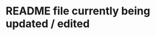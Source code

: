# README file currently being updated / edited

<!-- # **Iowa Summer Activities (backend API)**

## Table of Contents

- [Project](#project)
  * [Objective](#objective)
  * [Links to Deployed Project](#links-to-deployed-project)
- [Project Structure](#project-structure)
  * [Developer User Stories](#developer-user-stories)
    + [Profiles](#profiles)
    + [Activities / Events](#events)
    + [Search-NEEDED????](#search)
    + [Comments](#comments)
    + [Followers](#followers)
    + [Reviews](#reviews)
    + [Contact](#contact)
- [Database Design](#database-design)
  * [Models](#models)
- [Features](#features)
  * [Homepage](#homepage)
  * [Profile Data](#profile-list)
  * [Activities / Events Data](#events-list)
  * [Followers Data](#followers-data)
  * [Reviews Data](#reviews-data)
  * [Contact Data](#contact-data)
- [Agile Workflow](#agile-workflow)
  * [Github Project Board](#github-project-board)
- [Testing](#testing)
- [Deployment](#deployment)
- [Credits](#credits)

# **Project Overview**

## Objective

This is a website to designed to be a platform for (summer) activities where users can post events happening in Des Moines, Iowa or the surrouding areas to be able to better connect with neighbors and people sharing similar interests.

The Iowa Summer Activities API provides a backend database to create, view, edit and delete information pertaining to the aforementioned events. From the database, users can upload information about an activity (picture, title, description / event info). Other users can then like or review and rate this activity; all users can post comments on an event.

This API includes a search capacity to improve the user experience. Users can search, and therefore filter, by user or by keyword that appears somewhere in the event description or title.

## Links to Deployed Project

  + The backend portion of this project is deployed on Heroku and can be found at: [Iowa Summer Activities API](https://activities-backend-api-a2cb7e703660.herokuapp.com/)
  + The corresponding GitHub repository for the frontend portion of the project can be found at: [Activities Front End](https://github.com/Kaylaesmith1/activities-frontend)

## Project Structure -- START HERE

The overall structure of the project was modelled on the [drf-api](https://github.com/Code-Institute-Solutions/drf-api) walkthrough due to time constraints and the Project 5 assessments requirements including most of what is included in the walkthrough project.

However, additional custom models have also been developed where possible such as going, and review, and I have tried to customize the walkthrough models somewhat as well to fit more closely with the scope of my own sharing platform. 

## Developer User Stories
### Profiles

+ As a developer/superuser I can view a list of all profiles so that I can see all the profiles that have been created
+ As a developer/superuser I can view the details of one profile so that I can see individual profile data
+ As a developer/superuser I can edit a profile when I am logged in so that update my personal information
+ As a developer/superuser I can delete a profile that I own so that I can delete my user account from the API

### Activities

+ As a developer/superuser I can view a list of all events so that I can see all events at once
+ As a developer/superuser I can view a single event so that I can see single event details, including comments
+ As a developer/superuser I can create a new event so that this event will be displayed in the events list
+ As a developer/superuser I can edit an event that I created so that I can amend any missing or incorrect information on the event posting
+ As a developer/superuser I can delete an event which I created so that I can delete event data from the API

### Comments

+ As a developer/superuser I can create a comment so that I can link a comment to an event
+ As a developer/superuser I can view a list of all comments so that I can see all comments created in the API
+ As a developer/superuser I can retrieve a single comment by ID so that I can edit or delete this comment
+ As a developer/superuser I can edit a comment that I created so that I can amend any missing or incorrect information
+ As a developer/superuser I can delete a comment which I created so that I can delete comment data from the API

### Followers

+ As a developer/superuser I can create a follow so that I can follow another user
+ As a developer/superuser I can view a list of follows so that I can see all the follows that have been created
+ As a developer/superuser I can delete a follow so that I can unfollow another user profile


### Search and Filter

+ As a developer/superuser I can see a search field in the events list so that I can search for a specific event
+ As a developer/superuser I can filter the events list by category so that I can see only the events relating to one desired category
+ As a developer/superuser I can view a list of events by profiles I follow so that I can see only the events relating to profiles that I like
+ As a developer/superuser I can view a list of profiles followed by another profile so that I can see which profiles are following it
+ As a developer/superuser I can view a list of events I have posted an interested or going id to so that I can see only the events I am interested in attending
+ As a developer/superuser I can view a list of events relating to just one profile so that I can see only the events posted by a single user
+ As a developer/superuser I can view a list of comments linked to a particular event so that I can see see the comments relating to one single event id
+ As a developer/superuser I can view a list of reviews linked to a particular event so that I can see see the reviews relating to one single event id


### Reviews

+ As a developer/superuser I can create a review so that I can link a review and rating to an event
+ As a developer/superuser I can view a list of all reviews so that I can see all reviews created in the API
+ As a developer/superuser I can edit a review that I created so that I can amend any missing or incorrect information
+ As a developer/superuser I can delete a review which I created so that I can delete review data from the API

### Contact

+ As a developer/superuser I can create a contact so that I can see messages created
+ As a developer/superuser I can view a list of all contacts so that I can see all contacts created in the API
+ As a developer/superuser I can edit a contact that I created so that I can amend any missing or incorrect information
+ As a developer/superuser I can delete a contact which I created so that I can delete contact data from the API


# Database Designs

## Models

I have created the following models for the Happening Backend API:
 * User (slightly customized from the Django standard User model)
 * Profile (automatically created on User creation)
 * Event (A post publicising a future event)
 * Comment (To make a comment on an event while it's being promoted)
 * Interested (To indicate if a user thinks the event sounds good)
 * Going (To indicate if the user plans to attend the event)
 * Follow (For users to follow event hosts)
 * Review (For users to rate and add a review comment post event)
 * Contact (To send a message to the email address in a profile)

The relationships between all of these models is summarized in the followed entity relationship diagram:
![erd](https://res.cloudinary.com/dkolsfjkx/image/upload/v1685955455/events-erd2_hejg6i.jpg)

# Features

## Homepage

When you first enter the API site, you are directed to the Root Route hompage, with a message welcoming you to the API for Happening. 

![homepage](images/homepage.png)

## Profile Data

Within the Profile List section, a user can view a list of all profiles in the API. Create functionality is not enabled, as the process is done automatically through the user registration process. 

![Profile List](images/profile-page.png)

Besides the fields created in the Profile model (as shown in the ERD Diagram), through the serializer, I also added the following fields to the JSON data:

* is_owner
* following_id
* events_count
* followers_count
* following_count
* going_count

I have set up ordering for the profile list, and selected the following parameters to sort the profiles by:

* events_count
* followers_count
* following_count
* going_count
* owner__following_created_at
* owner__followed_created_at

I have set up two field filters on the events list to filter as follows:

1. Profiles that are following the logged in user
2. Profiles that are being followed by the logged in user

If the user logs in, and views the detail of their own profile, additional Update and Delete functionality becomes available. Below the profile data, a pre-populated form is available to edit the profile model fields. At the top of the screen, a delete button is available to delete the profile from the API.

![Profile Edit Form](images/profile-edit.png)

## Events Data

Within the Events List section, a user can view a list of all events in the API. 

![Events List](images/events-page.png)

Besides the fields created in the Event model (as shown in the ERD Diagram), through the serializer, I also added the following fields to the JSON data:

* is_owner
* profile_id
* profile_image
* image_filter
* interested_id
* going_id
* review_id
* comments_count
* interested_count
* going_count
* review_count
* average_rating

I have set up ordering for the events list, and selected the following parameters to sort the events by:

* comments_count
* interested_count
* going_count
* review_count
* average_rating
* interested_created_at
* going_created_at
* event_date

I have set up a search function whereby the full events list can be searched on by the event owner, title, event data, or event tags.

I have set up six field filters on the events list to filter as follows:

1. Events whose owners the logged in user is following - This will be the front end 'Feed' page

2. Events which the logged in user has posted interested in - This will combine with filter 3 to be the front end 'My Events' page 

3. Events which the logged in user has posted going to - This will combine with filter 2 to be the front end 'My Events' page

4. All events posted by user - This will be used in the 'Profile' page

5. All events in one category - This filter will be visible on all front end Event List pages

6. Events which are less than or equal to a number - This is used for the reviews page to filter out all events with an event_date in the future. 

If the user logs in, a form becomes visible under the events list to create a new event. 

![Create an Event](images/create-event-form.png)

Once logged in, if the user views the details of a single event which they created additional Update and Delete functionality becomes available. Below the event data, a pre-populated form is available to edit the event. At the top of the screen, a delete button is available to delete the event from the API.

![Event Edit Form](images/event-edit.png)

## Comments Data

Within the Comments List section, a user can view a list of all comments in the API. 

![Comments List](images/comments-page.png)

Besides the fields created in the Comment model (as shown in the ERD Diagram), through the serializer, I also added the following fields to the JSON data:

* is_owner
* profile_id
* profile_image

I also set up one field filter to filter the comments by the event they are commenting on.

If the user logs in, a form becomes visible under the comments list to create a new comment. The event they want to comment on can be selected from the dropdown, and a comment text must be entered to post the comment successfully.

![Create a Comment](images/create-comment-form.png)

Once logged in, if the user views the details of a single comment which they created additional Update and Delete functionality becomes available. Below the comment data, a pre-populated form is available to edit the comment. At the top of the screen, a delete button is available to delete the comment from the API.

![Comment Edit Form](images/comment-edit.png)

## Interested Data

Within the Interested List section, a user can view a list of all interested posts in the API. 

![Interested List](images/interested-page.png)

If the user logs in, a form becomes visible under the interested list to create a new interested post. The event they want to be interested in can be selected from the dropdown, to link the interest with the event.

![Create an Interested Post](images/create-interested-form.png)

If a user tries to post interest to the same event twice, they see an error message saying that they are already interested in the selected event, and the duplicate interested post is not created.

![Create Duplicate Interested](images/interested-no-duplicates.png)

Once logged in, if the user views the details of a single interested post which they created additional Delete functionality becomes available. It is not possible to Edit an interested post.

![Delete an Interested Post](images/interested-delete.png)

## Going Data

Within the Going List section, a user can view a list of all going posts in the API. 

![Going List](images/going-page.png)

If the user logs in, a form becomes visible under the going list to create a new going post. The event they want to be going to can be selected from the dropdown, to link the going post with the event.

![Create a Going Post](images/create-going-form.png)

If a user tries to post going to the same event twice, they see an error message saying that they are already going to the selected event, and the duplicate going post is not created.

![Create Duplicate Going](images/going-no-duplicates.png)

Once logged in, if the user views the details of a single going post which they created additional Delete functionality becomes available. It is not possible to Edit a going post.

![Delete a Going Post](images/going-delete.png)

## Followers Data

Within the Follower List section, a user can view a list of all follower posts in the API. 

![Follower List](images/follower-page.png)

If the user logs in, a form becomes visible under the follower list to create a new follower post. The user they want to follow can be selected from the dropdown, to link the follower post with another user profile.

![Create a Follower Post](images/create-follower-form.png)

If a user tries to follow the same profile twice, they see an error message saying that they are already following the selected profile, and the duplicate follow post is not created.

![Create Duplicate Follower](images/follower-no-duplicates.png)

Once logged in, if the user views the details of a single follower post which they created additional Delete functionality becomes available. It is not possible to Edit a follower post.

![Delete a Follower Post](images/follower-delete.png)

## Reviews Data

Within the Review List section, a user can view a list of all reviews in the API. 

![Review List](images/reviews-page.png)

Besides the fields created in the Review model (as shown in the ERD Diagram), through the serializer, I also added the following fields to the JSON data:

* is_owner
* profile_id
* profile_image

I also set up one field filter to filter the reviews by the event they are reviewing.

If the user logs in, a form becomes visible under the reviews list to create a new review. The event they want to review can be selected from the dropdown, and a review text and rating must be entered to post the review successfully.

![Create a Review](images/create-review-form.png)

If a user tries to review same event twice, they see an error message saying that they have already reviewed the selected event, and the duplicate review is not created.

![Create Duplicate Review](images/reviews-no-duplicates.png)

Once logged in, if the user views the details of a single review which they created additional Update and Delete functionality becomes available. Below the comment data, a pre-populated form is available to edit the comment. At the top of the screen, a delete button is available to delete the comment from the API.

![Review Edit Form](images/review-edit.png)

## Contact Data

Within the Contact List section, a user can view a list of all contacts posted in the API. 

![Contact List](images/contact-page.png)

Besides the fields created in the Contact model (as shown in the ERD Diagram), through the serializer, I also added the following fields to the JSON data:

* is_owner
* profile_id
* profile_image

I also set up one field filter to filter the messages by the profile they are sent to.

If the user logs in, a form becomes visible under the contact list to create a new contact. The profile they want to contact can be selected from the dropdown, and a message text must be entered to post the contact successfully.

![Create a Contact](images/create-contact-form.png)

Once logged in, if the user views the details of a single contact which they created additional Update and Delete functionality becomes available. Below the contact data, a pre-populated form is available to edit the contact. At the top of the screen, a delete button is available to delete the contact from the API.

![Contact Edit Form](images/contact-edit.png)

# Agile Workflow

## Github Project Board

I used the Kanban project board in Github to build this API using Agile principles from the start. The user stories created are for a developer or superuser to follow and test throughout the build process. I created a Milestone for each app (model) that I created, which I used to mark out the individual sprints of the project, and within each milestone are the related developer user stories. 

Each user story has a level of prioritisation using the MoSCoW method and a number of User Story points to indicate the level of difficulty for that feature. 

When each feature was built and committed in GitPod, the commit message has been linked to the relevant User Story. 

![GitHub Project Board](images/api-project-board.png)
![GitHub User Stories](images/user-stories.png)

# Testing

Please click [**_here_**](TESTING.md) to read more information about testing Happening API

# Technologies Used

## Languages

* [Python](https://en.wikipedia.org/wiki/Python_(programming_language)) - Provides the functionality for the DRF backend framework.

## Frameworks & Software

* [Django Rest Framework](https://www.django-rest-framework.org/) - A framework for building web API's
* [PEP8 Validation](https://pypi.org/project/pep8/) - pep8 is a tool to check your Python code against some of the style conventions in PEP 8.
* [Github](https://github.com/) - Used to host the repository, store the commit history and manage the project board containing user stories and bug reports.
* [Heroku](https://en.wikipedia.org/wiki/Heroku) - A cloud platform that the application is deployed to.
* [Cloudinary](https://cloudinary.com/) - A service that hosts image files in the project.

## Libraries

The libraries used in this project are located in the requirements.txt file and have been documented below


* [asgiref](https://pypi.org/project/asgiref/) - ASGI is a standard for Python asynchronous web apps and servers to communicate with each other, and positioned as an asynchronous successor to WSGI.
* [cloudinary](https://pypi.org/project/cloudinary/) - The Cloudinary Python SDK allows you to quickly and easily integrate your application with Cloudinary. Effortlessly optimize, transform, upload and manage your cloud's assets.
* [dj-database-url](https://pypi.org/project/dj-database-url/0.5.0/) - This simple Django utility allows you to utilize the 12factor inspired DATABASE_URL environment variable to configure your Django application.
* [dj-rest-auth](https://pypi.org/project/dj-rest-auth/) - Drop-in API endpoints for handling authentication securely in Django Rest Framework. Works especially well with SPAs (e.g React, Vue, Angular), and Mobile applications.
* [Django](https://pypi.org/project/Django/) - Django is a high-level Python web framework that encourages rapid development and clean, pragmatic design.
* [django-allauth](https://pypi.org/project/django-allauth/) - Integrated set of Django applications addressing authentication, registration, account management as well as 3rd party (social) account authentication.
* [django-cloudinary-storage](https://pypi.org/project/django-cloudinary-storage/) - Django Cloudinary Storage is a Django package that facilitates integration with Cloudinary by implementing Django Storage API.
* [django-cors-headers](https://pypi.org/project/django-cors-headers/) - A Django App that adds Cross-Origin Resource Sharing (CORS) headers to responses. This allows in-browser requests to your Django application from other origins.
* [django-filter](https://pypi.org/project/django-filter/) - Django-filter is a reusable Django application allowing users to declaratively add dynamic QuerySet filtering from URL parameters.
* [django-taggit](https://pypi.org/project/django-taggit/) - Django-taggit a simpler approach to tagging with Django. Add "taggit" to your INSTALLED_APPS then just add a TaggableManager to your model and go:
* [django-rest-framework](https://pypi.org/project/djangorestframework/) - web-browsable Web APIs.
* [djangorestframework-simplejwt](https://pypi.org/project/djangorestframework-simplejwt/) - Simple JWT is a JSON Web Token authentication plugin for the Django REST Framework.
* [gunicorn](https://pypi.org/project/gunicorn/) - Gunicorn ‘Green Unicorn’ is a Python WSGI HTTP Server for UNIX. It’s a pre-fork worker model ported from Ruby’s Unicorn project. The Gunicorn server is broadly compatible with various web frameworks, simply implemented, light on server resource usage, and fairly speedy.
* [oauthlib](https://pypi.org/project/oauthlib/) - OAuthLib is a framework which implements the logic of OAuth1 or OAuth2 without assuming a specific HTTP request object or web framework.
* [pillow](https://pypi.org/project/Pillow/8.2.0/) - The Python Imaging Library adds image processing capabilities to your Python interpreter.
* [psycopg2](https://pypi.org/project/psycopg2/) - Psycopg is the most popular PostgreSQL database adapter for the Python programming language.
* [PyJWT](https://pypi.org/project/PyJWT/) - A Python implementation of RFC 7519.
* [python3-openid](https://pypi.org/project/python3-openid/) - OpenID support for modern servers and consumers.
* [pytz](https://pypi.org/project/pytz/) - This is a set of Python packages to support use of the OpenID decentralized identity system in your application, update to Python 3
* [requests-oauhlib](https://pypi.org/project/requests-oauthlib/) - P    rovides first-class OAuth library support for Requests.
* [sqlparse](https://pypi.org/project/sqlparse/) - sqlparse is a non-validating SQL parser for Python. It provides support for parsing, splitting and formatting SQL statements.


# Deployment

The project was deployed to [Heroku](https://www.heroku.com). To deploy, please follow the process below:

1. To begin with we need to create a GitHub repository from the [Code Institute template](https://github.com/Code-Institute-Org/gitpod-full-template) by following the link and then click 'Use this template'.

2. Fill in the details for the new repository and then click 'Create Repository From Template'.

3. When the repository has been created, click on the 'Gitpod' button to open it in the GitPod Editor.

4. Now it's time to install Django and the supporting libraries that are needed, using the following commands:

* ```pip3 install 'django<4' gunicorn```
* ```pip3 install 'dj_database_url psycopg2```
* ```pip3 install 'dj3-cloudinary-storage```

5. When Django and the libraries are installed we need to create a requirements file.

* ```pip3 freeze --local > requirements.txt``` - This will create and add required libraries to requirements.txt


6. Now it's time to create the project.

* ```django-admin startproject YOUR_PROJECT_NAME .``` - This will create the new project.

7. When the project is created we can now create the applications. My project consists of the following apps; Profiles, Comments, Contact, Events, Followers, Going, Interested and Reviews.

* ```python3 manage.py startapp APP_NAME``` - This will create an application

8. We now need to add the applications to settings.py in the INSTALLED_APPS list.

8. Now it is time to do our first migration and run the server to test that everything works as expected. This is done by writing the commands below.

* ```python3 manage.py makemigrations``` - This will prepare the migrations
* ```python3 manage.py migrate``` - This will migrate the changes
* ```python3 manage.py runserver``` - This runs the server. To test it, click the open browser button that will be visible after the command is run.

9. Now it is time to create our application on Heroku, attach a database, prepare our environment and settings.py file and setup the Cloudinary storage for our static and media files.

* Once signed into your [Heroku](https://www.heroku.com/) account, click on the button labeled 'New' to create a new app. 

10. Choose a unique app name, choose your region and click 'Create app".


11. Next we need to connect an external PostgreSQL database to the app from [ElephantSQL](https://customer.elephantsql.com/login).  Once logged into your ElephantSQL dashboard, you click 'Create New Instance' to create a new database. Give the database a: 
* Name
* Tiny Turtle Free Plan
* Selected data center near you

and click 'Create Instance'. Return to your ElephantSQL Dashboard, and click into your new database instance. Copy the Database URL and head back to Heroku.

12. Back in your Heroku app settings, click on the 'Reveal Config Vars' button. Create a config variable called DATABASE_URL and paste in the URL you copied from ElephantSQL. This connects the database into the app. 

13. Go back to GitPod and create a new env.py in the top level directory. Then add these rows.

* ```import os``` - This imports the os library
* ```os.environ["DATABASE_URL"]``` - This sets the environment variables.
* ```os.environ["SECRET_KEY"]``` - Here you can choose whatever secret key you want.

14. Back in the Heroku Config Vars settings, create another variable called SECRET_KEY and copy in the same secret key as you added into the env.py file. Don't forget to add this env.py file into the .gitignore file so that it isn't commited to GitHub for other users to find. 

15. Now we have to connect to our environment and settings.py file. In the settings.py, add the following code:

```import os```

```import dj_database_url```

```if os.path.isfile("env.py"):```

```import env```

16. In the settings file, remove the insecure secret key and replace it with:
```SECRET_KEY = os.environ.get('SECRET_KEY')```

17. Now we need to comment out the old database settings in the settings.py file (this is because we are going to use the postgres database instead of the sqlite3 database).

Instead, we add the link to the DATABASE_URL that we added to the environment file earlier.

18. Save all your fields and migrate the changes again.

```python3 manage.py migrate```

19. Now we can set up [Cloudinary](https://cloudinary.com/users/login?RelayState=%2Fconsole%2Fmedia_library%2Ffolders%2Fhome%3Fconsole_customer_external_id%3Dc-95a4cb26371c4a6bc47e19b0f130a1#gsc.tab=0) (where we will store our static files). First you need to create a Cloudinary account and from the Cloudinary dashboard copy the API Environment Variable.

20. Go back to the env.py file in Gitpod and add the Cloudinary url (it's very important that the url is correct):

```os.environ["CLOUDINARY_URL"] = "cloudinary://************************"```

21. Let's head back to Heroku and add the Cloudinary url in Config Vars. We also need to add a disable collectstatic variable to get our first deployment to Heroku to work.

22. Back in the settings.py file, we now need to add our Cloudinary Libraries we installed earlier to the INSTALLED_APPS list. Here it is important to get the order correct.

* cloudinary_storage
* django.contrib.staticfiles
* cloudinary

23. For Django to be able to understand how to use and where to store static files we need to add some extra rows to the settings.py file.


24. To be able to get the application to work through Heroku we also need to add our Heroku app and localhost to the ALLOWED_HOSTS list:

```ALLOWED_HOSTS = ['happening-api-kelz.herokuapp.com', 'localhost']```

25. Now we just need to create the basic file directory in Gitpod.

* Create a file called **Procfile* and add the line ```web: gunicorn PROJ_NAME.wsgi?``` to it.

26. Now you can save all the files and prepare for the first commit and push to Github by writing the lines below.

* ```git add .```
* ```git commit -m "Deployment Commit```
* ```git push```

27. Now it's time for deployment. Scroll to the top of the settings page in Heroku and click the 'Deploy' tab. For deployment method, select 'Github'. Search for the repository name you want to deploy and then click connect.

28. Scroll down to the manual deployment section and click 'Deploy Branch'. Hopefully the deployment is successful!


The live link to the Happening API on Heroku can be found [here](https://happening-api-kelz.herokuapp.com/). And the Github repository can be found [here](https://github.com/quiltingcode/events-backend-api).

[Back to top](<#table-of-content>)

## How To Fork The Repository On GitHub

It is possible to make an independent copy of a GitHub Repository by forking the GitHub account. The copy can then be viewed and it is also possible to make changes in the copy without affecting the original repository. To fork the repository, follow these steps:

1. After logging in to GitHub, locate the repository. On the top right side of the page there is a 'Fork' button. Click on the button to create a copy of the original repository.


[Back to top](<#table-of-content>)

## Cloning And Setting Up This Project

To clone and set up this project you need to follow the steps below.

1. When you are in the repository, find the code tab and click it.
2. To the left of the green GitPod button, press the 'code' menu. There you will find a link to the repository. Click on the clipboard icon to copy the URL.
3. Use an IDE and open Git Bash. Change directory to the location where you want the cloned directory to be made.
4. Type 'git clone', and then paste the URL that you copied from GitHub. Press enter and a local clone will be created.

5. To be able to get the project to work you need to install the requirements. This can be done by using the command below:

* ```pip3 install -r requirements.txt``` - This command downloads and installs all required dependencies that is stated in the requirements file.

6. The next step is to set up the environment file so that the project knows what variables that needs to be used for it to work. Environment variables are usually hidden due to sensitive information. It's very important that you don't push the env.py file to Github (this can be secured by adding env.py to the .gitignore-file). The variables that are declared in the env.py file needs to be added to the Heroku config vars. Don't forget to do necessary migrations before trying to run the server.

* ```python3 manage.py migrate``` - This will do the necessary migrations.
* ```python3 manage.py runserver``` - If everything i setup correctly the project is now live locally.

# Credits

* The default profile pic image was taken from [VectorStock](https://www.vectorstock.com/royalty-free-vectors/default-profile-vectors)
* I watched a tutorial video on [YouTube](https://www.youtube.com/watch?v=D3iPIoTL9sk
https://codingpr.com/star-rating-blog/
) to learn about implementing a rating system into my reviews app
* I learned about [Django Taggit](https://django-taggit.readthedocs.io/en/latest/api.html) before implementing this library into my events app
* I also read this [dev.to](https://dev.to/tikam02/how-to-implement-django-search-field-and-tags-keywords-286a) blog on how to use tag fields effectively in a keyword search bar -->